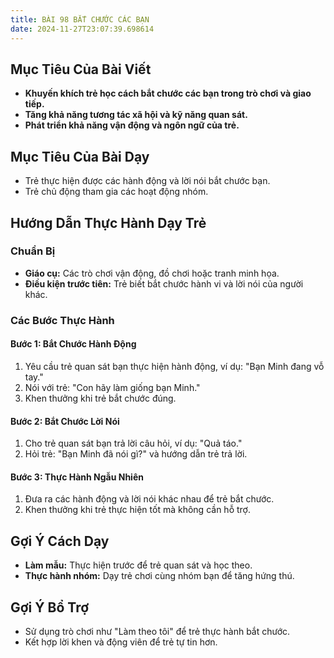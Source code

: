 ```yaml
---
title: BÀI 98 BẮT CHƯỚC CÁC BẠN
date: 2024-11-27T23:07:39.698614
---
```


## Mục Tiêu Của Bài Viết
- **Khuyến khích trẻ học cách bắt chước các bạn trong trò chơi và giao tiếp.**
- **Tăng khả năng tương tác xã hội và kỹ năng quan sát.**
- **Phát triển khả năng vận động và ngôn ngữ của trẻ.**

## Mục Tiêu Của Bài Dạy
- Trẻ thực hiện được các hành động và lời nói bắt chước bạn.
- Trẻ chủ động tham gia các hoạt động nhóm.

## Hướng Dẫn Thực Hành Dạy Trẻ

### Chuẩn Bị
- **Giáo cụ:** Các trò chơi vận động, đồ chơi hoặc tranh minh họa.
- **Điều kiện trước tiên:** Trẻ biết bắt chước hành vi và lời nói của người khác.

### Các Bước Thực Hành
#### Bước 1: Bắt Chước Hành Động
1. Yêu cầu trẻ quan sát bạn thực hiện hành động, ví dụ: "Bạn Minh đang vỗ tay."
2. Nói với trẻ: "Con hãy làm giống bạn Minh."
3. Khen thưởng khi trẻ bắt chước đúng.

#### Bước 2: Bắt Chước Lời Nói
1. Cho trẻ quan sát bạn trả lời câu hỏi, ví dụ: "Quả táo."
2. Hỏi trẻ: "Bạn Minh đã nói gì?" và hướng dẫn trẻ trả lời.

#### Bước 3: Thực Hành Ngẫu Nhiên
1. Đưa ra các hành động và lời nói khác nhau để trẻ bắt chước.
2. Khen thưởng khi trẻ thực hiện tốt mà không cần hỗ trợ.

## Gợi Ý Cách Dạy
- **Làm mẫu:** Thực hiện trước để trẻ quan sát và học theo.
- **Thực hành nhóm:** Dạy trẻ chơi cùng nhóm bạn để tăng hứng thú.

## Gợi Ý Bổ Trợ
- Sử dụng trò chơi như "Làm theo tôi" để trẻ thực hành bắt chước.
- Kết hợp lời khen và động viên để trẻ tự tin hơn.
